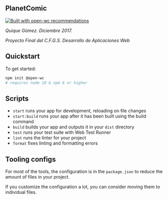 ## PlanetComic

[![Built with open-wc recommendations](https://img.shields.io/badge/built%20with-open--wc-blue.svg)](https://github.com/open-wc)

_Quique Gómez. Diciembre 2017._

_Proyecto Final del C.F.G.S. Desarrollo de Aplicaciones Web_

## Quickstart

To get started:

```bash
npm init @open-wc
# requires node 10 & npm 6 or higher
```

## Scripts

- `start` runs your app for development, reloading on file changes
- `start:build` runs your app after it has been built using the build command
- `build` builds your app and outputs it in your `dist` directory
- `test` runs your test suite with Web Test Runner
- `lint` runs the linter for your project
- `format` fixes linting and formatting errors

## Tooling configs

For most of the tools, the configuration is in the `package.json` to reduce the amount of files in your project.

If you customize the configuration a lot, you can consider moving them to individual files.
